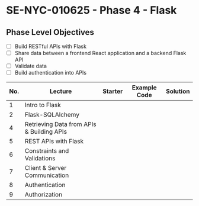 # SE-NYC-010625 - Phase 4 - Flask

## Phase Level Objectives

- [ ] Build RESTful APIs with Flask
- [ ] Share data between a frontend React application and a backend Flask API
- [ ] Validate data
- [ ] Build authentication into APIs

|No. | Lecture                          | Starter 	| Example Code 	| Solution 	|
|----|------------------------------	|:-----:	|--------	|---------	|
|1 | Intro to Flask                            ||||
|2 | Flask-SQLAlchemy                          ||||
|4 | Retrieving Data from APIs & Building APIs ||||
|5 | REST APIs with Flask                      ||||
|6 | Constraints and Validations               ||||
|7 | Client & Server Communication             ||||
|8 | Authentication                            ||||
|9 | Authorization                             ||||